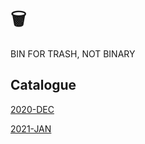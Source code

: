 # 🗑



BIN FOR TRASH, NOT BINARY





## Catalogue



[2020-DEC](https://yuliuu.com/BIN/2020-DEC.html)

 [2021-JAN](https://yuliuu.com/BIN/2020-JAN)